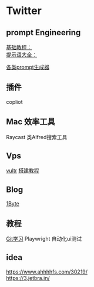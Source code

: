 # Twitter
## prompt Engineering
[基础教程：](learningprompt.wiki)  
[提示语大全：](https://prompts.fresns.cn/)

[各类prompt生成器](https://openprompt.co/#)
## 插件
copliot
## Mac 效率工具
Raycast 类Alfred搜索工具
## Vps
[vultr](https://www.vultr.com/)
[搭建教程](https://github.com/WangZeyu9965/vps)
## Blog
[1Byte](https://1byte.io/)
## 教程
[Git学习](https://learngitbranching.js.org/?locale=zh_CN)
Playwright 自动化ui测试

## idea
https://www.ahhhhfs.com/30219/  
https://3.jetbra.in/
